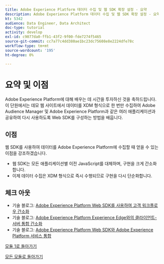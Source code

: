 ```yaml
---
title: Adobe Experience Platform 데이터 수집 및 웹 SDK 확장 설정 - 요약
description: Adobe Experience Platform 데이터 수집 및 웹 SDK 확장 설정 - 요약
kt: 5342
audience: Data Engineer, Data Architect
doc-type: tutorial
activity: develop
exl-id: c9077da0-ffb1-43f2-9f00-fde7274f5465
source-git-commit: cc7a77c4dd380ae1bc23dc75608e8e2224dfe78c
workflow-type: tm+mt
source-wordcount: '195'
ht-degree: 0%

---
```


# 요약 및 이점

Adobe Experience Platform에 대해 배우는 데 시간을 투자하신 것을 축하드립니다.
이 단원에서는 데모 웹 사이트에서 데이터를 XDM 형식으로 한 번만 수집하여 Adobe Audience Manager 및 Adobe Experience Platform과 같은 여러 애플리케이션과 공유하여 다시 사용하도록 Web SDK를 구성하는 방법을 배웁니다.

## 이점

웹 SDK를 사용하여 데이터를 Adobe Experience Platform에 수집할 때 얻을 수 있는 이점을 강조하겠습니다.

- 웹 SDK는 모든 애플리케이션별 이전 JavaScript를 대체하며, 구현을 크게 간소화합니다.
- 이제 데이터 수집은 XDM 형식으로 즉시 수행되므로 구현을 다시 단순화합니다.

## 체크 아웃

- 기술 블로그: [Adobe Experience Platform Web SDK를 사용하여 고객 워크플로우 간소화](https://medium.com/adobetech/simplifying-customer-workflows-with-adobe-experience-platform-web-sdk-4e54fe134f4a)
- 기술 블로그: [Adobe Experience Platform Experience Edge와의 클라이언트-서버 통합 간소화](https://medium.com/adobetech/streamlining-client-server-integrations-with-adobe-experience-platform-experience-edge-1caaef887172)
- 기술 블로그: [Adobe Experience Platform Web SDK와 Adobe Experience Platform 서비스 통합](https://medium.com/adobetech/unify-your-adobe-experience-platform-services-with-adobe-experience-platform-web-sdk-75cf6851a9fc)

[모듈 1로 돌아가기](./data-ingestion-launch-web-sdk.md)

[모든 모듈로 돌아가기](../../overview.md)

